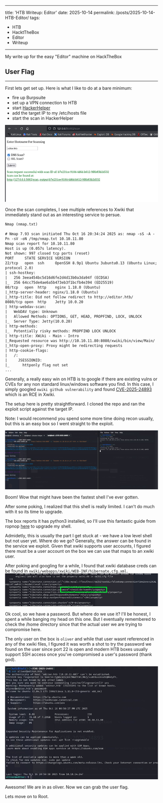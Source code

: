 - - -

title: 'HTB Writeup: Editor'
date: 2025-10-14
permalink: /posts/2025-10-14-HTB-Editor/
tags:

* HTB
* HacktTheBox
* Editor
* Writeup

- - -

My write up for the easy "Editor" machine on HackTheBox

## User Flag

- - -

First lets get set up. Here is what I like to do at a bare minimum: 
* fire up Burpsuite
* set up a VPN connection to HTB
* start [HackerHelper](https://github.com/edrapac/Hacker-Helper)
* add the target IP to my /etc/hosts file
* start the scan in HackerHelper

![scan](/images/editor1.jpg)

Once the scan completes, I see multiple references to Xwiki that immediately stand out as an interesting service to persue.
```
Nmap (nmap.txt)

# Nmap 7.93 scan initiated Thu Oct 16 20:34:24 2025 as: nmap -sS -A -Pn -sV -oN /tmp/nmap.txt 10.10.11.80
Nmap scan report for 10.10.11.80
Host is up (0.057s latency).
Not shown: 997 closed tcp ports (reset)
PORT     STATE SERVICE VERSION
22/tcp   open  ssh     OpenSSH 8.9p1 Ubuntu 3ubuntu0.13 (Ubuntu Linux; protocol 2.0)
| ssh-hostkey: 
|   256 3eea454bc5d16d6fe2d4d13b0a3da94f (ECDSA)
|_  256 64cc75de4ae6a5b473eb3f1bcfb4e394 (ED25519)
80/tcp   open  http    nginx 1.18.0 (Ubuntu)
|_http-server-header: nginx/1.18.0 (Ubuntu)
|_http-title: Did not follow redirect to http://editor.htb/
8080/tcp open  http    Jetty 10.0.20
| http-webdav-scan: 
|   WebDAV type: Unknown
|   Allowed Methods: OPTIONS, GET, HEAD, PROPFIND, LOCK, UNLOCK
|_  Server Type: Jetty(10.0.20)
| http-methods: 
|_  Potentially risky methods: PROPFIND LOCK UNLOCK
| http-title: XWiki - Main - Intro
|_Requested resource was http://10.10.11.80:8080/xwiki/bin/view/Main/
|_http-open-proxy: Proxy might be redirecting requests
| http-cookie-flags: 
|   /: 
|     JSESSIONID: 
|_      httponly flag not set
...
```


Generally, a really easy win on HTB is to google if there are existing vulns or CVEs for any non standard linux/windows software you find. In this case, I simply googled `xwiki github vulnerability` and found [CVE-2025-24893](https://github.com/gunzf0x/CVE-2025-24893) which is an RCE in Xwiki.

The setup here is pretty straightforward. I cloned the repo and ran the exploit script against the target IP. 

Note: I would recommend you spend some more time doing recon usually, but this is an easy box so I went straight to the exploit.

![scan](/images/editor2.jpg)

Boom! Wow that might have been the fastest shell I've ever gotten.

After some poking, I realized that this shell is really limited. I can't do much with it so its time to upgrade. 

The box reports it has python3 installed, so I'll use this fantastic guide from ropnop [here](https://blog.ropnop.com/upgrading-simple-shells-to-fully-interactive-ttys/#method-1-python-pty-module) to upgrade my shell.

Admidetly, this is usually the part I get stuck at - we have a low level shell but not user yet. Where do we go? Generally, the answer can be found in the service we exploit. Given that xwiki supports user accounts, I figured there must be a user account on the box we can use that maps to an xwiki user.

After poking and googling for a while, I found that xwiki database creds can be found in `xwiki/webapps/xwiki/WEB-INF/hibernate.cfg.xml`.
![scan](/images/editor3.jpg)

Ok cool, so we have a password. But where do we use it? I'll be honest, I spent a while banging my head on this one. But I eventually remembered to check the /home directory since that the actual user we are trying to compromise here. 

The only user on the box is `oliver` and while that user wasnt referenced in any of the xwiki files, I figured it was worth a shot to try the password we found on the user since port 22 is open and modern HTB boxes usually support SSH access once you've compromised a user's password (thank god).

![scan](/images/editor4.jpg)

Awesome! We are in as oliver. Now we can grab the user flag.

Lets move on to Root.
